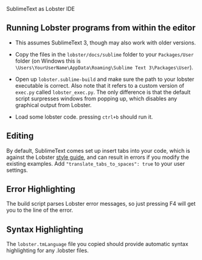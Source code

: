 SublimeText as Lobster IDE

## Running Lobster programs from within the editor

-   This assumes SublimeText 3, though may also work with older
    versions.

-   Copy the files in the `lobster/docs/sublime` folder to your
    `Packages/User` folder (on Windows this is
    `\Users\YourUserName\AppData\Roaming\Sublime Text 3\Packages\User`).

-   Open up `lobster.sublime-build` and make sure the path to your
    lobster executable is correct. Also note that it refers to a custom
    version of `exec.py` called `lobster_exec.py`. The only difference
    is that the default script surpresses windows from popping up, which
    disables any graphical output from Lobster.

-   Load some lobster code. pressing `ctrl+b` should run it.

## Editing

By default, SublimeText comes set up insert tabs into your code, which
is against the Lobster [style guide][], and can result in errors if you
modify the existing examples. Add `"translate_tabs_to_spaces": true` to
your user settings.

## Error Highlighting

The build script parses Lobster error messages, so just pressing F4 will
get you to the line of the error.

## Syntax Highlighting

The `lobster.tmLanguage` file you copied should provide automatic syntax
highlighting for any .lobster files.

## 

  [style guide]: style_guide.html
